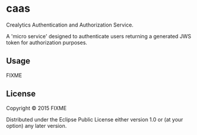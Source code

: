 # caas

Crealytics Authentication and Authorization Service.

A 'micro service' designed to authenticate users returning a generated JWS token for authorization purposes.

## Usage

FIXME

## License

Copyright © 2015 FIXME

Distributed under the Eclipse Public License either version 1.0 or (at
your option) any later version.
